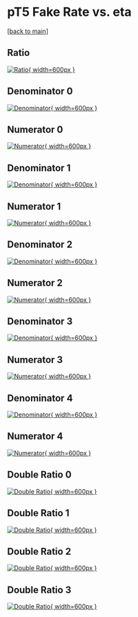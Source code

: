 # pT5 Fake Rate vs. eta

[[back to main](./)]



## Ratio

[![Ratio](../mtv/var/pT5_fakerate_eta.png){ width=600px }](../mtv/var/pT5_fakerate_eta.pdf)

## Denominator 0

[![Denominator](../mtv/den/pT5_fakerate_eta_den0.png){ width=600px }](../mtv/den/pT5_fakerate_eta_den0.pdf)

## Numerator 0

[![Numerator](../mtv/num/pT5_fakerate_eta_num0.png){ width=600px }](../mtv/num/pT5_fakerate_eta_num0.pdf)

## Denominator 1

[![Denominator](../mtv/den/pT5_fakerate_eta_den1.png){ width=600px }](../mtv/den/pT5_fakerate_eta_den1.pdf)

## Numerator 1

[![Numerator](../mtv/num/pT5_fakerate_eta_num1.png){ width=600px }](../mtv/num/pT5_fakerate_eta_num1.pdf)

## Denominator 2

[![Denominator](../mtv/den/pT5_fakerate_eta_den2.png){ width=600px }](../mtv/den/pT5_fakerate_eta_den2.pdf)

## Numerator 2

[![Numerator](../mtv/num/pT5_fakerate_eta_num2.png){ width=600px }](../mtv/num/pT5_fakerate_eta_num2.pdf)

## Denominator 3

[![Denominator](../mtv/den/pT5_fakerate_eta_den3.png){ width=600px }](../mtv/den/pT5_fakerate_eta_den3.pdf)

## Numerator 3

[![Numerator](../mtv/num/pT5_fakerate_eta_num3.png){ width=600px }](../mtv/num/pT5_fakerate_eta_num3.pdf)

## Denominator 4

[![Denominator](../mtv/den/pT5_fakerate_eta_den4.png){ width=600px }](../mtv/den/pT5_fakerate_eta_den4.pdf)

## Numerator 4

[![Numerator](../mtv/num/pT5_fakerate_eta_num4.png){ width=600px }](../mtv/num/pT5_fakerate_eta_num4.pdf)

## Double Ratio 0

[![Double Ratio](../mtv/ratio/pT5_fakerate_eta_ratio0.png){ width=600px }](../mtv/ratio/pT5_fakerate_eta_ratio0.pdf)

## Double Ratio 1

[![Double Ratio](../mtv/ratio/pT5_fakerate_eta_ratio1.png){ width=600px }](../mtv/ratio/pT5_fakerate_eta_ratio1.pdf)

## Double Ratio 2

[![Double Ratio](../mtv/ratio/pT5_fakerate_eta_ratio2.png){ width=600px }](../mtv/ratio/pT5_fakerate_eta_ratio2.pdf)

## Double Ratio 3

[![Double Ratio](../mtv/ratio/pT5_fakerate_eta_ratio3.png){ width=600px }](../mtv/ratio/pT5_fakerate_eta_ratio3.pdf)

